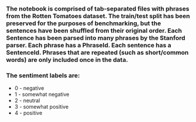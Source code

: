 ### The notebook is comprised of tab-separated files with phrases from the Rotten Tomatoes dataset. The train/test split has been preserved for the purposes of benchmarking, but the sentences have been shuffled from their original order. Each Sentence has been parsed into many phrases by the Stanford parser. Each phrase has a PhraseId. Each sentence has a SentenceId. Phrases that are repeated (such as short/common words) are only included once in the data.

### The sentiment labels are:

- 0 - negative
- 1 - somewhat negative
- 2 - neutral
- 3 - somewhat positive
- 4 - positive
